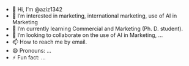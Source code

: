 - 👋 Hi, I’m @aziz1342
- 👀 I’m interested in marketing, international marketing, use of AI in Marketing
- 🌱 I’m currently learning Commercial and Marketing (Ph. D. student).
- 💞️ I’m looking to collaborate on the use of AI in Marketing, ...
- 📫 How to reach me by email.
- 😄 Pronouns: ...
- ⚡ Fun fact: ...

<!---
aziz1342/aziz1342 is a ✨ special ✨ repository because its `README.md` (this file) appears on your GitHub profile.
You can click the Preview link to take a look at your changes.
--->
